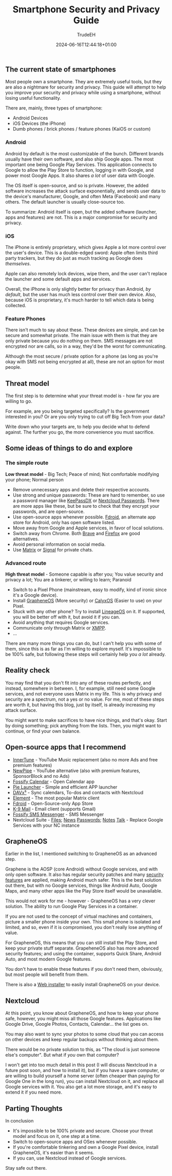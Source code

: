 ﻿---
# Post
draft: false
searchHidden: false
showToc: true # Table of Contents
author: "TrudeEH"
title: "Smartphone Security and Privacy Guide"
date: 2024-06-16T12:44:18+01:00
tags: ["android", "privacy", "security", "grapheneos"]
description: "Most people need a phone, but they all collect personal data and track you. How can we fix our phones, then?"
cover:
    image: "" # image path/url
    alt: "" # alt text
    caption: "" # display caption under cover
    relative: false # when using page bundles set this to true
    hidden: true # only hide on current single page
---

## The current state of smartphones

Most people own a smartphone. They are extremely useful tools, but they are also a nightmare for security and privacy. This guide will attempt to help you improve your security and privacy while using a smartphone, without losing useful functionality.

There are, mainly, three types of smartphone:
- Android Devices
- iOS Devices (the iPhone)
- Dumb phones / brick phones / feature phones (KaiOS or custom)

### Android

Android by default is the most customizable of the bunch. Different brands usually have their own software, and also ship Google apps. The most important one being Google Play Services. This application connects to Google to allow the Play Store to function, logging in with Google, and power most Google Apps. It also shares *a lot* of user data with Google.

The OS itself is open-source, and so is private. However, the added software increases the attack surface exponentially, and sends user data to the device's manufacturer, Google, and often Meta (Facebook) and many others. The default launcher is usually close-source too.

To summarize: Android itself is open, but the added software (launcher, apps and features) are not. This is a major compromise for security and privacy.

### iOS

The iPhone is entirely proprietary, which gives Apple a lot more control over the user's device. This is a double-edged sword: Apple often limits third party trackers, but they do just as much tracking as Google does *themselves*.

Apple can also remotely lock devices, wipe them, and the user can't replace the launcher and some default apps and services.

Overall, the iPhone is only slightly better for privacy than Android, *by default*, but the user has much less control over their own device. Also, because iOS is proprietary, it's much harder to tell which data is being collected.

### Feature Phones

There isn't much to say about these. These devices are simple, and can be secure and somewhat private. The main issue with them is that they are only private because you do nothing on them. SMS messages are not encrypted nor are calls, so in a way, they'd be the worst for communicating.

Although the most secure / private option for a phone (as long as you're okay with SMS not being encrypted at all), these are not an option for most people.

## Threat model

The first step is to determine what your threat model is - how far you are willing to go.

For example, are you being targeted specifically? Is the government interested in you? Or are you only trying to cut off Big Tech from your data?

Write down who your targets are, to help you decide what to defend against. The further you go, the more convenience you must sacrifice.

## Some ideas of things to do and explore

### The simple route

**Low threat model** - Big Tech; Peace of mind; Not comfortable modifying your phone; Normal person

- Remove unnecessary apps and delete their respective accounts.
- Use strong and unique passwords: These are hard to remember, so use a password manager like [KeePassDX](https://www.keepassdx.com/) or [Nextcloud Passwords](https://f-droid.org/packages/com.hegocre.nextcloudpasswords/). There are more apps like these, but be sure to check that they encrypt your passwords, and are open-source.
- Use open-source apps whenever possible. [Fdroid](https://f-droid.org/en/), an alternate app store for Android, only has open software listed.
- Move away from Google and Apple services, in favor of local solutions.
- Switch away from Chrome. Both [Brave](https://brave.com/) and [Firefox](https://www.mozilla.org/firefox/new/) are good alternatives.
- Avoid personal information on social media.
- Use [Matrix](https://matrix.org/) or [Signal](https://signal.org) for private chats.

### Advanced route

**High threat model** - Someone capable is after you; You value security and privacy a lot; You are a tinkerer, or willing to learn; Paranoid

- Switch to a Pixel Phone (mainstream, easy to modify, kind of ironic since it's a Google device).
- Install [GrapheneOS](https://grapheneos.org/) (More security) or [CalyxOS](https://calyxos.org/) (Easier to use) on your Pixel.
- Stuck with any other phone? Try to install [LineageOS](https://www.lineageos.org/) on it. If supported, you will be better off with it, but avoid it if you can.
- Avoid anything that requires Google services.
- Communicate only through Matrix or [XMPP](https://xmpp.org/).
- ...

There are many more things you can do, but I can't help you with some of them, since this is as far as I'm willing to explore myself. It's impossible to be 100% safe, but following these steps will certainly help you *a lot* already.

## Reality check

You may find that you don't fit into any of these routes perfectly, and instead, somewhere in between. I, for example, still need some Google services, and not everyone uses Matrix in my life. This is why privacy and security are a spectrum, not a yes or no value. For me, most of these steps are worth it, but having this blog, just by itself, is already increasing my attack surface.

You might want to make sacrifices to have nice things, and that's okay. Start by doing something; pick anything from the lists. Then, you might want to continue, or find your own balance.

## Open-source apps that I recommend

- [InnerTune](https://f-droid.org/packages/com.zionhuang.music/) - YouTube Music replacement (also no more Ads and free premium features)
- [NewPipe](https://f-droid.org/packages/org.schabi.newpipe/) - YouTube alternative (also with premium features, SponsorBlock and no Ads)
- [Fossify Calendar](https://f-droid.org/es/packages/org.fossify.calendar/) - Open Calendar app
- [Pie Launcher](https://f-droid.org/pt/packages/de.markusfisch.android.pielauncher/) - Simple and efficient APP launcher
- [DAVx⁵](https://f-droid.org/packages/at.bitfire.davdroid/) - Sync calendars, To-dos and contacts with Nextcloud
- [Element](https://f-droid.org/pt/packages/im.vector.app/) - The most popular Matrix client
- [Fdroid](https://f-droid.org) - Open-Source-only App Store
- [K-9 Mail](https://f-droid.org/pt/packages/com.fsck.k9/) - Email client (supports Gmail)
- [Fossify SMS Messenger](https://f-droid.org/packages/org.fossify.messages/) - SMS Messenger
- Nextcloud Suite - [Files](https://f-droid.org/packages/com.nextcloud.android.beta/); [News](https://f-droid.org/packages/de.luhmer.owncloudnewsreader/) [Passwords](https://f-droid.org/packages/com.hegocre.nextcloudpasswords/); [Notes](https://f-droid.org/packages/it.niedermann.owncloud.notes/) [Talk](https://f-droid.org/packages/com.nextcloud.talk2/) - Replace Google Services with your NC instance

## GrapheneOS

Earlier in the list, I mentioned switching to GrapheneOS as an advanced step.

Graphene is the AOSP (core Android) without Google services, and with only open software. It also has regular security patches and many [security features](https://grapheneos.org/features) are applied, making Android much safer. This is the best solution out there, but with no Google services, things like Android Auto, Google Maps, and many other apps like the Play Store itself would be unavailable.

This would not work for me - however - GrapheneOS has a very clever solution. The ability to run Google Play Services in a container.

If you are not used to the concept of virtual machines and containers, picture a smaller phone inside your own. This small phone is isolated and limited, and so, even if it is compromised, you don't really lose anything of value.

For GrapheneOS, this means that you can still install the Play Store, and keep your private stuff separate. GrapeheneOS also has more advanced security features; and using the container, supports Quick Share, Android Auto, and most modern Google features.

You don't have to enable these features if you don't need them, obviously, but most people will benefit from them.

There is also a [Web installer](https://grapheneos.org/install/web) to easily install GrapheneOS on your device.


## Nextcloud

At this point, you know about GrapheneOS, and how to keep your phone safe, however, you might miss all those Google features. Applications like Google Drive, Google Photos, Contacts, Calendar... the list goes on.

You may also want to sync your photos to some cloud that you can access on other devices and keep regular backups without thinking about them.

There would be no private solution to this, as "The cloud is just someone else's computer". But what if *you* own that computer?

I won't get into too much detail in this post (I will discuss Nextcloud in a future post soon, and how to install it), but if you have a spare computer, or are willing to build yourself a home server (often cheaper than paying for Google One in the long run), you can install Nextcloud on it, and replace all Google services with it. You also get a lot more storage, and it's easy to extend it if you need more.

## Parting Thoughts

In conclusion

- It's impossible to be 100% private and secure. Choose your threat model and focus on it, one step at a time.
- Switch to open-source apps and OSes whenever possible.
- If you're comfortable tinkering and own a Google Pixel device, install GrapheneOS, it's easier than it seems.
- If you can, use Nextcloud instead of Google services.

Stay safe out there.


